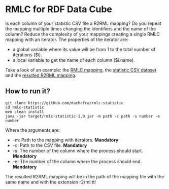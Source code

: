 # RMLC for RDF Data Cube
Is each column of your statistic CSV file a R2RML mapping? Do you repeat the mapping multiple times changing the 
identifiers and the name of the column? Reduce the complexity of your mappings creating a single RMLC mapping
with an iterator. The properties of the iterator are:
- a global variable where its value will be from 1 to the total number of iterations ($i).
- a local variable to get the name of each column ($i.name). 

Take a look of an example: the [RMLC mapping](https://github.com/dachafra/rmlc-statistic/blob/master/examples/mappings/2016-P21.rmlc.ttl),
the [statistic CSV dataset](https://github.com/dachafra/rmlc-statistic/blob/master/examples/csv/2016-P21.csv) and the [resulted R2RML mapping](https://github.com/dachafra/rmlc-statistic/blob/master/examples/mappings/2016-P21.r2rml.ttl).

## How to run it?
```
git clone https://github.com/dachafra/rmlc-statistic
cd rmlc-statistic
mvn clean install
java -jar target/rmlc-statistic-1.0.jar -m path -c path -s number -e number
```
Where the arguments are:
+ -m: Path to the mapping with iterators. **Mandatory**
+ -c: Path to the CSV file. **Mandatory**
+ -s: The number of the column where the process should start. **Mandatory**
+ -e: The number of the column where the process should end. **Mandatory**

The resulted R2RML mapping will be in the path of the mapping file with the same name and with the extension r2rml.ttl
